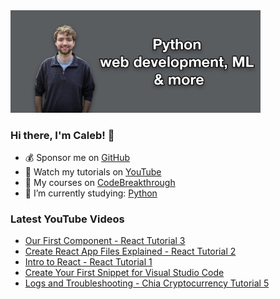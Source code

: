 <img src="github-cover-photo-my-face.jpg" width="400px" />

### Hi there, I'm Caleb! 🍛

- 💰 Sponsor me on [GitHub](https://github.com/sponsors/CalebCurry)
- 🎥 Watch my tutorials on [YouTube](https://www.youtube.com/calebthevideomaker2)
- 📗 My courses on [CodeBreakthrough](https://www.codebreakthrough.com)
- 🤔 I’m currently studying: [Python](https://www.youtube.com/watch?v=s3IvdkCq2_c&t=4254s)

### Latest YouTube Videos
<!-- YOUTUBE:START -->
- [Our First Component - React Tutorial 3](https://www.youtube.com/watch?v=wUfjJp-DD48)
- [Create React App Files Explained - React Tutorial 2](https://www.youtube.com/watch?v=VcGAxR1Ui3w)
- [Intro to React - React Tutorial 1](https://www.youtube.com/watch?v=qp6e0tucEhw)
- [Create Your First Snippet for Visual Studio Code](https://www.youtube.com/watch?v=0c3xRig4s-Y)
- [Logs and Troubleshooting - Chia Cryptocurrency Tutorial 5](https://www.youtube.com/watch?v=c3_neccS3zI)
<!-- YOUTUBE:END -->
